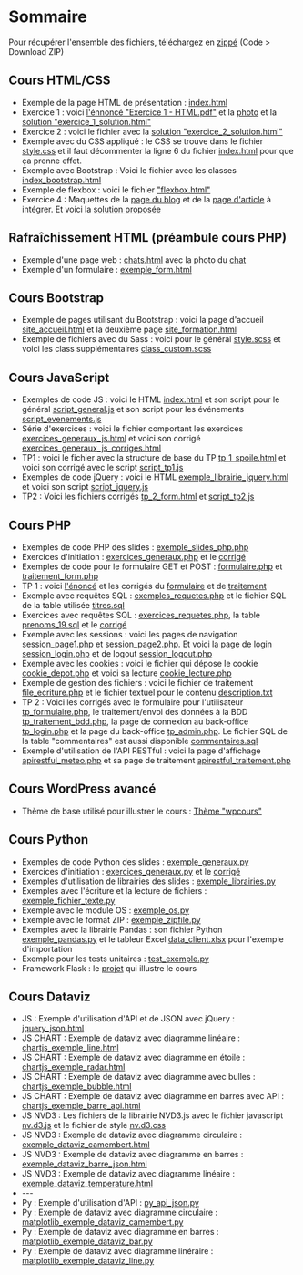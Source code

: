 <h1>Sommaire</h1>
  
<p>Pour récupérer l'ensemble des fichiers, téléchargez en <a href="https://github.com/Alexandre333/cours">zippé</a> (Code > Download ZIP)</p>

<h2>Cours HTML/CSS</h2>
<ul>
   <li>Exemple de la page HTML de présentation : <a href="https://github.com/Alexandre333/cours/blob/main/html/index.html">index.html</a></li>
   <li>Exercice 1 : voici <a href="https://github.com/Alexandre333/cours/blob/main/html/Exercice%201%20-%20HTML.pdf">l'énnoncé "Exercice 1 - HTML.pdf"</a> et la <a href="https://github.com/Alexandre333/cours/blob/main/html/gateau.jpg">photo</a> et la <a href="https://github.com/Alexandre333/cours/blob/main/html/exercice_1_solution.html">solution "exercice_1_solution.html"</a></li>
   <li>Exercice 2 : voici le fichier avec la <a href="https://github.com/Alexandre333/cours/blob/main/html/exercice_2_solution.html">solution "exercice_2_solution.html"</a></li>
   <li>Exemple avec du CSS appliqué : le CSS se trouve dans le fichier <a href="https://github.com/Alexandre333/cours/blob/main/html/style.css">style.css</a> et il faut décommenter la ligne 6 du fichier <a href="https://github.com/Alexandre333/cours/blob/main/html/index.html">index.html</a> pour que ça prenne effet.</li>
   <li>Exemple avec Bootstrap : Voici le fichier avec les classes <a href="https://github.com/Alexandre333/cours/blob/main/html/index_bootstrap.html">index_bootstrap.html</a></li>
   <li>Exemple de flexbox : voici le fichier <a href="https://github.com/Alexandre333/cours/blob/main/html/flexbox.html">"flexbox.html"</a></li>
   <li>Exercice 4 : Maquettes de la <a href="https://github.com/Alexandre333/cours/blob/main/html/Maquette%201%20-%20accueil%20du%20blog.pdf">page du blog</a> et de la <a href="https://github.com/Alexandre333/cours/blob/main/html/Maquette%202%20-%20article%20de%20blog.pdf">page d'article</a> à intégrer. Et voici la <a href="https://github.com/Alexandre333/cours/tree/main/html/maquettes_integrees">solution proposée</a></li>
</ul>

<h2>Rafraîchissement HTML (préambule cours PHP)</h2>
<ul>
  <li>Exemple d'une page web : <a href="https://github.com/Alexandre333/cours/blob/main/html/rafraichissement/chats.html">chats.html</a> avec la photo du <a href="https://github.com/Alexandre333/cours/blob/main/html/rafraichissement/cyprus_cat.jpg">chat</a></li>
  <li>Exemple d'un formulaire :  <a href="https://github.com/Alexandre333/cours/blob/main/html/rafraichissement/exemple_form.html">exemple_form.html</a></li>
</ul>

<h2>Cours Bootstrap</h2>
<ul>
  <li>Exemple de pages utilisant du Bootstrap : voici la page d'accueil <a href="https://github.com/Alexandre333/cours/blob/main/bootstrap/site_accueil.html">site_accueil.html</a> et la deuxième page <a href="https://github.com/Alexandre333/cours/blob/main/bootstrap/site_formation.html">site_formation.html</a></li>
  <li>Exemple de fichiers avec du Sass : voici pour le général <a href="https://github.com/Alexandre333/cours/blob/main/bootstrap/style.scss">style.scss</a> et voici les class supplémentaires <a href="https://github.com/Alexandre333/cours/blob/main/bootstrap/class_custom.scss">class_custom.scss</a></li>
</ul>
      
<h2>Cours JavaScript</h2>
<ul>
  <li>Exemples de code JS : voici le HTML <a href="https://github.com/Alexandre333/cours/blob/main/js/index.html">index.html</a> et son script pour le général <a href="https://github.com/Alexandre333/cours/blob/main/js/script_general.js">script_general.js</a> et son script pour les événements <a href="https://github.com/Alexandre333/cours/blob/main/js/script_evenements.js">script_evenements.js</a></li>
      <li>Série d'exercices : voici le fichier comportant les exercices <a href="https://github.com/Alexandre333/cours/blob/main/js/exercices_generaux_js.html">exercices_generaux_js.html</a> et voici son corrigé <a href="https://github.com/Alexandre333/cours/blob/main/js/exercices_generaux_js_corriges.html">exercices_generaux_js_corriges.html</a></li>
  <li>TP1 : voici le fichier avec la structure de base du TP <a href="https://github.com/Alexandre333/cours/blob/main/js/tp_1_spoile.html">tp_1_spoile.html</a> et voici son corrigé avec le script <a href="https://github.com/Alexandre333/cours/blob/main/js/script_tp1.js">script_tp1.js</a></li>
  <li>Exemples de code jQuery : voici le HTML <a href="https://github.com/Alexandre333/cours/blob/main/js/exemple_librairie_jquery.html">exemple_librairie_jquery.html</a> et voici son script <a href="https://github.com/Alexandre333/cours/blob/main/js/script_jquery.js">script_jquery.js</a></li>
  <li>TP2 : Voici les fichiers corrigés <a href="https://github.com/Alexandre333/cours/blob/main/js/tp_2_form.html">tp_2_form.html</a> et <a href="https://github.com/Alexandre333/cours/blob/main/js/script_tp2.js">script_tp2.js</a></li>
</ul>

<h2>Cours PHP</h2>
<ul>
      <li>Exemples de code PHP des slides : <a href="https://github.com/Alexandre333/cours/blob/main/php/exemple_slides_php.php">exemple_slides_php.php</a></li>
      <li>Exercices d'initiation : <a href="https://github.com/Alexandre333/cours/blob/main/php/exercices_generaux.php">exercices_generaux.php</a> et le <a href="https://github.com/Alexandre333/cours/blob/main/php/exercices_generaux_corriges.php">corrigé</a></li>
      <li>Exemples de code pour le formulaire GET et POST : <a href="https://github.com/Alexandre333/cours/blob/main/php/formulaire.php">formulaire.php</a> et <a href="https://github.com/Alexandre333/cours/blob/main/php/traitement_form.php">traitement_form.php</a></li>
    <li>TP 1 : voici <a href="https://github.com/Alexandre333/cours/blob/main/php/tp_enonce.html">l'énoncé</a> et les corrigés du <a href="https://github.com/Alexandre333/cours/blob/main/php/tp_formulaire.php">formulaire</a> et de <a href="https://github.com/Alexandre333/cours/blob/main/php/tp_traitement.php">traitement</a></li>
    <li>Exemple avec requêtes SQL : <a href="https://github.com/Alexandre333/cours/blob/main/php/exemples_requetes.php">exemples_requetes.php</a> et le fichier SQL de la table utilisée <a href="https://github.com/Alexandre333/cours/blob/main/php/titres.sql">titres.sql</a></li>
    <li>Exercices avec requêtes SQL : <a href="https://github.com/Alexandre333/cours/blob/main/php/exercices_requetes.php">exercices_requetes.php</a>, la table <a href="https://github.com/Alexandre333/cours/blob/main/php/prenoms_19.sql">prenoms_19.sql</a> et le <a href="https://github.com/Alexandre333/cours/blob/main/php/exercices_requetes_corriges.php">corrigé</a></li>
  <li>Exemple avec les sessions : voici les pages de navigation <a href="https://github.com/Alexandre333/cours/blob/main/php/session_page1.php">session_page1.php</a> et <a href="https://github.com/Alexandre333/cours/blob/main/php/session_page2.php">session_page2.php</a>. Et voici la page de login <a href="https://github.com/Alexandre333/cours/blob/main/php/session_login.php">session_login.php</a> et de logout <a href="https://github.com/Alexandre333/cours/blob/main/php/session_logout.php">session_logout.php</a></li>
    <li>Exemple avec les cookies : voici le fichier qui dépose le cookie <a href="https://github.com/Alexandre333/cours/blob/main/php/cookie_depot.php">cookie_depot.php</a> et voici sa lecture <a href="https://github.com/Alexandre333/cours/blob/main/php/cookie_lecture.php">cookie_lecture.php</a></li>
  <li>Exemple de gestion des fichiers : voici le fichier de traitement <a href="https://github.com/Alexandre333/cours/blob/main/php/file_ecriture.php">file_ecriture.php</a> et le fichier textuel pour le contenu <a href="https://github.com/Alexandre333/cours/blob/main/php/description.txt">description.txt</a></li>
  <li>TP 2 : Voici les corrigés avec le formulaire pour l'utilisateur <a href="https://github.com/Alexandre333/cours/blob/main/php/tp_formulaire.php">tp_formulaire.php</a>, le traitement/envoi des données à la BDD <a href="https://github.com/Alexandre333/cours/blob/main/php/tp_traitement_bdd.php">tp_traitement_bdd.php</a>, la page de connexion au back-office <a href="https://github.com/Alexandre333/cours/blob/main/php/tp_login.php">tp_login.php</a> et la page du back-office <a href="https://github.com/Alexandre333/cours/blob/main/php/tp_admin.php">tp_admin.php</a>. Le fichier SQL de la table "commentaires" est aussi disponible <a href="https://github.com/Alexandre333/cours/blob/main/php/commentaires.sql">commentaires.sql</a></li>
    <li>Exemple d'utilisation de l'API RESTful : voici la page d'affichage <a href="https://github.com/Alexandre333/cours/blob/main/php/apirestful_meteo.php">apirestful_meteo.php</a> et sa page de traitement <a href="https://github.com/Alexandre333/cours/blob/main/php/apirestful_traitement.php">apirestful_traitement.php</a></li>
</ul>

<h2>Cours WordPress avancé</h2>
<ul>
      <li>Thème de base utilisé pour illustrer le cours : <a href="https://github.com/Alexandre333/cours/tree/main/wordpress/wpcours">Thème "wpcours"</a></li>
</ul>

<h2>Cours Python</h2>
<ul>
  <li>Exemples de code Python des slides : <a href="https://github.com/Alexandre333/cours/blob/main/python/exemple_generaux.py">exemple_generaux.py</a></li>
  <li>Exercices d'initiation : <a href="https://github.com/Alexandre333/cours/blob/main/python/exercices_generaux.py">exercices_generaux.py</a> et le <a href="https://github.com/Alexandre333/cours/blob/main/python/exercices_generaux_corriges.py">corrigé</a></li>
  <li>Exemples d'utilisation de librairies des slides : <a href="https://github.com/Alexandre333/cours/blob/main/python/exemple_librairies.py">exemple_librairies.py</a></li>
  <li>Exemples avec l'écriture et la lecture de fichiers : <a href="https://github.com/Alexandre333/cours/blob/main/python/exemple_fichier_texte.py">exemple_fichier_texte.py</a></li>
  <li>Exemple avec le module OS :  <a href="https://github.com/Alexandre333/cours/blob/main/python/exemple_os.py">exemple_os.py</a></li>
  <li>Exemple avec le format ZIP :  <a href="https://github.com/Alexandre333/cours/blob/main/python/exemple_zipfile.py">exemple_zipfile.py</a></li>
  <li>Exemples avec la librairie Pandas : son fichier Python <a href="https://github.com/Alexandre333/cours/blob/main/python/exemple_pandas.py">exemple_pandas.py</a> et le tableur Excel <a href="https://github.com/Alexandre333/cours/blob/main/python/data_client.xlsx">data_client.xlsx</a> pour l'exemple d'importation</li>
  <li>Exemple pour les tests unitaires : <a href="https://github.com/Alexandre333/cours/blob/main/python/test_exemple.py">test_exemple.py</a></li>
  <li>Framework Flask : le <a href="https://github.com/Alexandre333/cours/tree/main/python/flask">projet</a> qui illustre le cours</li>
</ul>

<h2>Cours Dataviz</h2>
<ul>
  <li>JS : Exemple d'utilisation d'API et de JSON avec jQuery : <a href="https://github.com/Alexandre333/cours/blob/main/dataviz/jquery_json.html">jquery_json.html</a></li>
  <li>JS CHART : Exemple de dataviz avec diagramme linéaire : <a href="https://github.com/Alexandre333/cours/blob/main/dataviz/chartjs_exemple_line.html">chartjs_exemple_line.html</a></li>
  <li>JS CHART : Exemple de dataviz avec diagramme en étoile : <a href="https://github.com/Alexandre333/cours/blob/main/dataviz/chartjs_exemple_radar.html">chartjs_exemple_radar.html</a></li>
  <li>JS CHART : Exemple de dataviz avec diagramme avec bulles : <a href="https://github.com/Alexandre333/cours/blob/main/dataviz/chartjs_exemple_bubble.html">chartjs_exemple_bubble.html</a></li>
  <li>JS CHART : Exemple de dataviz avec diagramme en barres avec API : <a href="https://github.com/Alexandre333/cours/blob/main/dataviz/chartjs_exemple_barre_api.html">chartjs_exemple_barre_api.html</a></li>
  <li>JS NVD3 : Les fichiers de la librairie NVD3.js avec le fichier javascript <a href="https://github.com/Alexandre333/cours/blob/main/dataviz/nv.d3.js">nv.d3.js</a> et le fichier de style <a href="https://github.com/Alexandre333/cours/blob/main/dataviz/nv.d3.css">nv.d3.css</a></li>
  <li>JS NVD3 : Exemple de dataviz avec diagramme circulaire : <a href="https://github.com/Alexandre333/cours/blob/main/dataviz/exemple_dataviz_camembert.html">exemple_dataviz_camembert.html</a></li>
  <li>JS NVD3 : Exemple de dataviz avec diagramme en barres : <a href="https://github.com/Alexandre333/cours/blob/main/dataviz/exemple_dataviz_barre_json.html">exemple_dataviz_barre_json.html</a></li>
  <li>JS NVD3 : Exemple de dataviz avec diagramme linéaire : <a href="https://github.com/Alexandre333/cours/blob/main/dataviz/exemple_dataviz_temperature.html">exemple_dataviz_temperature.html</a></li>
  
  <li>---</li>
  <li>Py : Exemple d'utilisation d'API : <a href="https://github.com/Alexandre333/cours/blob/main/dataviz/py_api_json.py">py_api_json.py</a></li>
  <li>Py : Exemple de dataviz avec diagramme circulaire : <a href="https://github.com/Alexandre333/cours/blob/main/dataviz/matplotlib_exemple_dataviz_camembert.py">matplotlib_exemple_dataviz_camembert.py</a></li>
  <li>Py : Exemple de dataviz avec diagramme en barres : <a href="https://github.com/Alexandre333/cours/blob/main/dataviz/matplotlib_exemple_dataviz_bar.py">matplotlib_exemple_dataviz_bar.py</a></li>
  <li>Py : Exemple de dataviz avec diagramme linéraire : <a href="https://github.com/Alexandre333/cours/blob/main/dataviz/matplotlib_exemple_dataviz_line.py">matplotlib_exemple_dataviz_line.py</a></li>
</ul>
